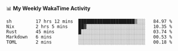 <!--
**stamp711/stamp711** is a ✨ _special_ ✨ repository because its `README.md` (this file) appears on your GitHub profile.

Here are some ideas to get you started:

- 🔭 I’m currently working on ...
- 🌱 I’m currently learning ...
- 👯 I’m looking to collaborate on ...
- 🤔 I’m looking for help with ...
- 💬 Ask me about ...
- 📫 How to reach me: ...
- 😄 Pronouns: ...
- ⚡ Fun fact: ...
-->

📊 **My Weekly WakaTime Activity**

<!--START_SECTION:waka-->

```text
sh         17 hrs 12 mins  █████████████████████▒░░░   84.97 %
Nix        2 hrs 5 mins    ██▓░░░░░░░░░░░░░░░░░░░░░░   10.35 %
Rust       45 mins         █░░░░░░░░░░░░░░░░░░░░░░░░   03.74 %
Markdown   6 mins          ░░░░░░░░░░░░░░░░░░░░░░░░░   00.53 %
TOML       2 mins          ░░░░░░░░░░░░░░░░░░░░░░░░░   00.18 %
```

<!--END_SECTION:waka-->
